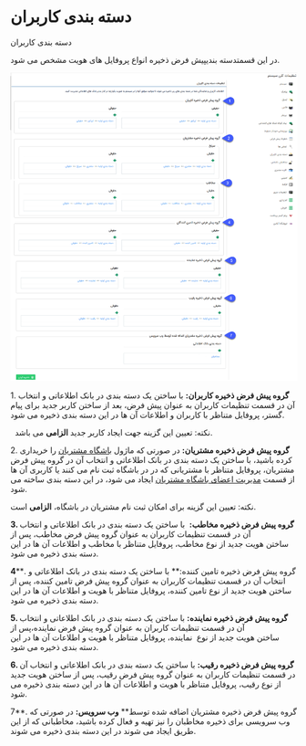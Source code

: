 # دسته بندی کاربران    

دسته بندی کاربران

در این قسمتدسته بندیپیش فرض ذخیره انواع پروفایل های هویت مشخص می شود.

 ![](UsersCategory/UserCategory.png)

1\. **گروه پیش فرض ذخیره کاربران:** با ساختن یک دسته بندی در بانک اطلاعاتی و انتخاب آن در قسمت تنظیمات کاربران به عنوان پیش فرض، بعد از ساختن کاربر جدید برای پیام گستر، پروفایل متناظر با کاربران و اطلاعات آن ها در این دسته بندی ذخیره می شود.

  نکته: تعیین این گزینه جهت ایجاد کاربر جدید **الزامی** می باشد.

2\. **گروه پیش فرض ذخیره مشتریان:** در صورتی که ماژول [باشگاه مشتریان](../../MajolhayeTakmili/BashgaheMoshtarian.md) را خریداری کرده باشید، با ساختن یک دسته بندی در بانک اطلاعاتی و انتخاب آن در گروه پیش فرض مشتریان، پروفایل متناظر با مشتریانی که در در باشگاه ثبت نام می کنند یا کاربری آن ها از قسمت [مدیریت اعضای باشگاه مشتریان](../Customersclubmanagement.md) ایجاد می شود، در این دسته بندی ساخته می شود. 

نکته: تعیین این گزینه برای امکان ثبت نام مشتریان در باشگاه، **الزامی** است.

**3\. گروه پیش فرض ذخیره مخاطب:**  با ساختن یک دسته بندی در بانک اطلاعاتی و انتخاب آن در قسمت تنظیمات کاربران به عنوان گروه پیش فرض مخاطب، پس از ساختن هویت جدید از نوع مخاطب، پروفایل متناظر با مخاطب و اطلاعات آن ها در این دسته بندی ذخیره می شود.

**4****. گروه پیش فرض ذخیره تامین کننده:** با ساختن یک دسته بندی در بانک اطلاعاتی و انتخاب آن در قسمت تنظیمات کاربران به عنوان گروه پیش فرض تامین کننده، پس از ساختن هویت جدید از نوع تامین کننده، پروفایل متناظر با هویت و اطلاعات آن ها در این دسته بندی ذخیره می شود.

**5\. گروه پیش فرض ذخیره نماینده:** با ساختن یک دسته بندی در بانک اطلاعاتی و انتخاب آن در قسمت تنظیمات کاربران به عنوان گروه پیش فرض نماینده،پس از ساختن هویت جدید از نوع  نماینده، پروفایل متناظر با هویت و اطلاعات آن ها در این دسته بندی ذخیره می شود.

**6\. گروه پیش فرض ذخیره رقیب:** با ساختن یک دسته بندی در بانک اطلاعاتی و انتخاب آن در قسمت تنظیمات کاربران به عنوان گروه پیش فرض رقیب، پس از ساختن هویت جدید از نوع رقیب، پروفایل متناظر با هویت و اطلاعات آن ها در این دسته بندی ذخیره می شود.

7**. گروه پیش فرض ذخیره مشتریان اضافه شده توسط** **وب سرویس:** در صورتی که وب سرویسی برای ذخیره مخاطبان را نیز تهیه و فعال کرده باشید، مخاطبانی که از این طریق ایجاد می شوند در این دسته بندی ذخیره می شوند.